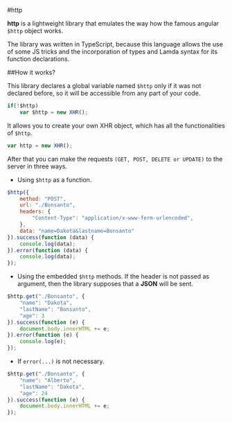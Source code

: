 #http

**http** is a lightweight library that emulates the way how the famous angular `$http` object works.

The library was written in TypeScript, because this language allows the use of some JS tricks and the incorporation of types and
Lamda syntax for its function declarations.</p>

##How it works?

This library declares a global variable named `$http` only if it was not declared before, so it will be accessible from any part of your code.

```javascript
if(!$http)
	var $http = new XHR();
```

It allows you to create your own XHR object, which has all the functionalities of `$http`.

```javascript
var http = new XHR();
```

After that you can make the requests `(GET, POST, DELETE or UPDATE)` to the server in three ways.


- Using `$http` as a function.

```javascript
$http({
	method: "POST",
	url: "./Bonsanto",
	headers: {
		"Content-Type": "application/x-www-form-urlencoded",
	},
	data: "name=Dakota&lastname=Bonsanto"
}).success(function (data) {
	console.log(data);
}).error(function (data) {
	console.log(data);
});
```

- Using the embedded `$http` methods. If the header is not passed as argument, then the library supposes that a **JSON** will be sent.  

```javascript
$http.get("./Bonsanto", {
	"name": "Dakota",
	"lastName": "Bonsanto",
	"age": 3
}).success(function (e) {
	document.body.innerHTML += e;
}).error(function (e) {
	console.log(e);
});
```
- If ```error(...)``` is not necessary.

```javascript
$http.get("./Bonsanto", {
	"name": "Alberto", 
	"lastName": "Dakota", 
	"age": 24
}).success(function (e) {
	document.body.innerHTML += e;
});
```